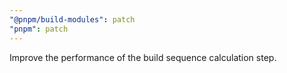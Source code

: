 ```yaml
---
"@pnpm/build-modules": patch
"pnpm": patch
---
```


Improve the performance of the build sequence calculation step.
